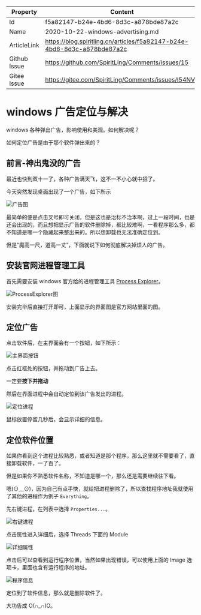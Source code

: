 

| Property     | Content                                                      |
| ------------ | ------------------------------------------------------------ |
| Id           | f5a82147-b24e-4bd6-8d3c-a878bde87a2c                         |
| Name         | 2020-10-22-windows-advertising.md                            |
| ArticleLink  | https://blog.spiritling.cn/articles/f5a82147-b24e-4bd6-8d3c-a878bde87a2c |
| Github Issue | https://github.com/SpiritLing/Comments/issues/15             |
| Gitee Issue  | https://gitee.com/SpiritLing/Comments/issues/I54NV0          |

# windows 广告定位与解决

windows 各种弹出广告，影响使用和美观。如何解决呢？

如何定位广告是由于那个软件弹出来的？

<!-- more -->

## 前言-神出鬼没的广告

最近也快到双十一了，各种广告满天飞，这不一不小心就中招了。

今天突然发现桌面出现了一个广告，如下所示

![广告图](https://archive.static.spiritling.net/images/2020-10-22_10-25-53.png)

最简单的便是点击叉号即可关闭，但是这也是治标不治本啊，过上一段时间，也是还会出现的，而且想把显示广告的软件删除掉，都比较难啊，一看程序那么多，都不知道是哪一个隐藏起来整出来的。所以想卸载也无法准确定位到。

但是“魔高一尺，道高一丈”，下面就说下如何彻底解决掉烦人的广告。

## 安装官网进程管理工具

首先需要安装 windows 官方给的进程管理工具 [Process Explorer](https://docs.microsoft.com/en-us/sysinternals/downloads/process-explorer)。

![ProcessExplorer图](https://article.cdn.spiritling.pub/f5a82147-b24e-4bd6-8d3c-a878bde87a2c/processexplorer.jpg)

安装完毕后直接打开即可，上面显示的界面图是官方网站里面的图。

## 定位广告

点击软件后，在主界面会有一个按钮，如下所示：

![主界面按钮](https://archive.static.spiritling.net/images/2020-10-22_10-18-27.png)

点击红框处的按钮，并拖动到广告上去。

一定要**按下并拖动**

然后在界面进程中会自动定位到该广告发出的进程。

![定位进程](https://archive.static.spiritling.net/images/2020-10-22_10-27-23.png)

鼠标放置停留几秒后，会显示详细的信息。

## 定位软件位置

如果你看到这个进程比较熟悉，或者知道是那个程序，那么这里就不需要看了，直接卸载软件，一了百了。

但是如果你不熟悉软件名称，不知道是哪一个，那么还是需要继续往下看。

嗯(⊙﹏⊙)，因为自己有点手快，就给把进程删除了，所以查找程序地址我就使用了其他的进程作为例子 `Everything`。

先右键进程，在列表中选择 `Properties...`。

![右键进程](https://archive.static.spiritling.net/images/2020-10-22_11-26-59.png)

点击属性进入详细后，选择 Threads 下面的 Module

![详细属性](https://archive.static.spiritling.net/images/2020-10-22_11-27-11.png)

点击后可以查看到运行程序位置，当然如果出现错误，可以使用上面的 Image 选项卡，里面也含有运行程序的地址。

![程序信息](https://archive.static.spiritling.net/images/2020-10-22_11-28-30.png)

定位到了软件信息，那么就是删除软件了。

大功告成 O(∩_∩)O。